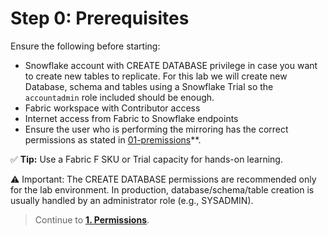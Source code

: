 # Step 0: Prerequisites

Ensure the following before starting:
- Snowflake account with CREATE DATABASE privilege in case you want to create new tables to replicate. For this lab we will create new Database, schema and tables using a Snowflake Trial so the `accountadmin` role included should be enough.
- Fabric workspace with Contributor access
- Internet access from Fabric to Snowflake endpoints
- Ensure the user who is performing the mirroring has the correct permissions as stated in [01-premissions](01-permissions.md)**.

✅ **Tip:** Use a Fabric F SKU or Trial capacity for hands-on learning.

⚠️ Important: The CREATE DATABASE permissions are recommended only for the lab environment.
In production, database/schema/table creation is usually handled by an administrator role (e.g., SYSADMIN).

> Continue to **[1. Permissions](01-permissions.md)**.
